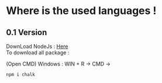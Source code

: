 # Where is the used languages !


<h2>0.1 Version</h2>

DownLoad NodeJs : <a href="https://nodejs.org/en/download/">Here</a>
<br/>To download all package :

(Open CMD)
Windows :
WIN + R -> CMD ->
```
npm i chalk
```


